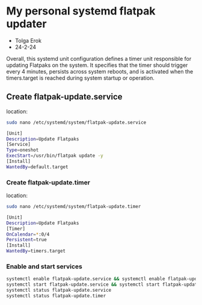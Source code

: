 # My personal systemd flatpak updater

* Tolga Erok
* 24-2-24

Overall, this systemd unit configuration defines a timer unit responsible for updating Flatpaks on the system. It specifies that the timer should trigger every 4 minutes, persists across system reboots, and is activated when the timers.target is reached during system startup or operation.

## Create flatpak-update.service

location:

```bash
sudo nano /etc/systemd/system/flatpak-update.service
```

```bash
[Unit]
Description=Update Flatpaks
[Service]
Type=oneshot
ExecStart=/usr/bin/flatpak update -y
[Install]
WantedBy=default.target
```

### Create flatpak-update.timer

location:

```bash
sudo nano /etc/systemd/system/flatpak-update.timer
```

```bash
[Unit]
Description=Update Flatpaks
[Timer]
OnCalendar=*:0/4
Persistent=true
[Install]
WantedBy=timers.target
```

### Enable and start services

```bash
systemctl enable flatpak-update.service && systemctl enable flatpak-update.timer
systemctl start flatpak-update.service && systemctl start flatpak-update.timer
systemctl status flatpak-update.service
systemctl status flatpak-update.timer
```
